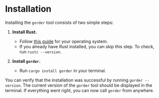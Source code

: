 # Installation

Installing the `gorder` tool consists of two simple steps:

1. **Install Rust.**
    - Follow [this guide](https://www.rust-lang.org/tools/install) for your operating system.
    - If you already have Rust installed, you can skip this step. To check, run `rustc --version`.

2. **Install `gorder`.**
    - Run `cargo install gorder` in your terminal.

You can verify that the installation was successful by running `gorder --version`. The current version of the `gorder` tool should be displayed in the terminal. If everything went right, you can now call `gorder` from anywhere.